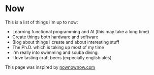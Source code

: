 # Now

This is a list of things I'm up to now:

* Learning functional programming and AI (this may take a long time)
* Create things both hardware and software
* Blog about things I create and about interesting stuff
* The Ph.D. which is taking up most of my time
* I'm really into swimming and scuba diving.
* I love tasting craft beers (expecially english ales).

This page was inspired by [nownownow.com](http://nownownow.com)
